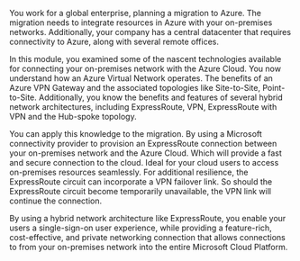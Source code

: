 You work for a global enterprise, planning a migration to Azure. The migration needs to integrate resources in Azure with your on-premises networks.  Additionally, your company has a central datacenter that requires connectivity to Azure, along with several remote offices.

In this module, you examined some of the nascent technologies available for connecting your on-premises network with the Azure Cloud. You now understand how an Azure Virtual Network operates. The benefits of an Azure VPN Gateway and the associated topologies like Site-to-Site, Point-to-Site. Additionally, you know the benefits and features of several hybrid network architectures, including ExpressRoute, VPN, ExpressRoute with VPN and the Hub-spoke topology.

You can apply this knowledge to the migration. By using a Microsoft connectivity provider to provision an ExpressRoute connection between your on-premises network and the Azure Cloud.  Which will provide a fast and secure connection to the cloud. Ideal for your cloud users to access on-premises resources seamlessly. For additional resilience, the ExpressRoute circuit can incorporate a VPN failover link. So should the ExpressRoute circuit become temporarily unavailable, the VPN link will continue the connection.

By using a hybrid network architecture like ExpressRoute, you enable your users a single-sign-on user experience, while providing a feature-rich, cost-effective, and private networking connection that allows connections to from your on-premises network into the entire Microsoft Cloud Platform.
